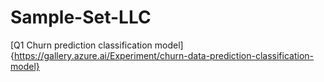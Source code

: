 # Sample-Set-LLC

[Q1 Churn prediction classification model] {https://gallery.azure.ai/Experiment/churn-data-prediction-classification-model} 
